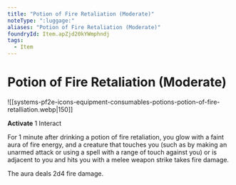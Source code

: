 ```yaml
---
title: "Potion of Fire Retaliation (Moderate)"
noteType: ":luggage:"
aliases: "Potion of Fire Retaliation (Moderate)"
foundryId: Item.apZjd20kYWmphndj
tags:
  - Item
---
```


# Potion of Fire Retaliation (Moderate)
![[systems-pf2e-icons-equipment-consumables-potions-potion-of-fire-retalliation.webp|150]]

**Activate** 1 Interact

For 1 minute after drinking a potion of fire retaliation, you glow with a faint aura of fire energy, and a creature that touches you (such as by making an unarmed attack or using a spell with a range of touch against you) or is adjacent to you and hits you with a melee weapon strike takes fire damage.

The aura deals 2d4 fire damage.
